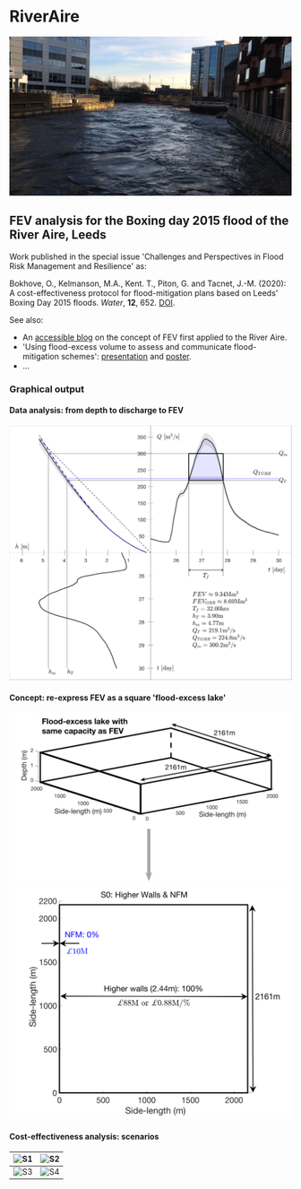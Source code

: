 # RiverAire

![LeedsAire](figs/archesdown.png)

## FEV analysis for the Boxing day 2015 flood of the River Aire, Leeds

Work published in the special issue 'Challenges and Perspectives in Flood Risk Management and Resilience' as: 

Bokhove, O., Kelmanson, M.A., Kent. T., Piton, G. and Tacnet, J.-M. (2020): A cost-effectiveness protocol for flood-mitigation plans based on Leeds' Boxing Day 2015 floods. *Water*, **12**, 652. [DOI](https://doi.org/10.3390/w12030652).

See also:
* An [accessible blog](https://research.reading.ac.uk/dare/2018/09/27/using-flood-excess-volume-to-quantify-and-communicate-flood-mitigation-schemes/) on the concept of FEV first applied to the River Aire.
* 'Using flood-excess volume to assess and communicate flood-mitigation schemes': [presentation](http://www1.maths.leeds.ac.uk/~amttk/files/leedskyoto.pdf) and [poster](http://www1.maths.leeds.ac.uk/~amttk/files/INI_sept2018.pdf). 
* ...

### Graphical output 
#### Data analysis: from depth to discharge to FEV
![3panel](figs/armley_3panel_errGRR.png)

#### Concept: re-express FEV as a square 'flood-excess lake'
![squarelake](figs/floodlake_schematic_airev2_crop.png)
![LeedsAire](figs/S0HWairee_2020.png)

#### Cost-effectiveness analysis: scenarios

![S1](figs/S1armgrrv3.png)           | ![S2](figs/S2armgrrv3.png)
:-------------------------:|:-------------------------:
![S3](figs/S3armgrrv3.png)           | ![S4](figs/S4armgrrv3.png)
